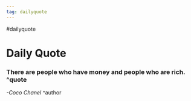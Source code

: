 ```yaml
---
tag: dailyquote
---
```


#dailyquote

# Daily Quote

### There are people who have money and people who are rich. ^quote
*-Coco Chanel* ^author
